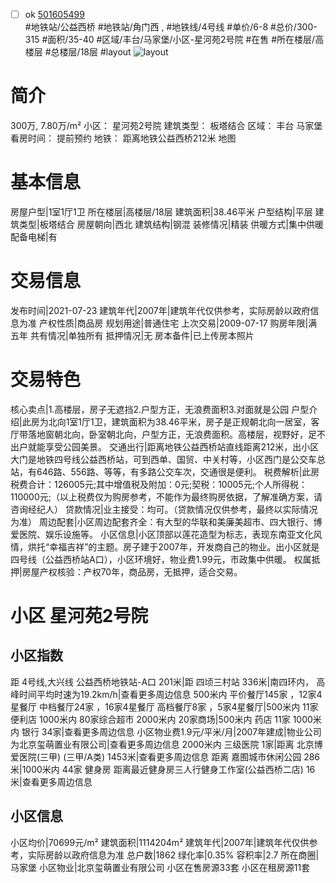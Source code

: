 - [ ] ok [501605499](https://bj.5i5j.com/ershoufang/501605499.html)  
 #地铁站/公益西桥 #地铁站/角门西 ,  #地铁线/4号线
#单价/6-8 #总价/300-315 #面积/35-40   #区域/丰台/马家堡/小区-星河苑2号院 #在售 #所在楼层/高楼层 #总楼层/18层 #layout 
![layout](http://image2a.5i5j.com/bdir/layout/512915.jpg_P5.jpg) 
# 简介 
 300万,  7.80万/m² 
小区： 星河苑2号院
建筑类型： 板塔结合
区域： 丰台 马家堡
看房时间： 提前预约
地铁： 距离地铁公益西桥212米 地图
# 基本信息 
 房屋户型|1室1厅1卫
所在楼层|高楼层/18层
建筑面积|38.46平米
户型结构|平层
建筑类型|板塔结合
房屋朝向|西北
建筑结构|钢混
装修情况|精装
供暖方式|集中供暖
配备电梯|有
# 交易信息 
 发布时间|2021-07-23
建筑年代|2007年|建筑年代仅供参考，实际房龄以政府信息为准
产权性质|商品房
规划用途|普通住宅
上次交易|2009-07-17
购房年限|满五年
共有情况|单独所有
抵押情况|无
房本备件|已上传房本照片
# 交易特色 
 核心卖点|1.高楼层，房子无遮挡2.户型方正，无浪费面积3.对面就是公园
户型介绍|此房为北向1室1厅1卫，建筑面积为38.46平米，房子是正规朝北向一居室，客厅带落地窗朝北向，卧室朝北向，户型方正，无浪费面积。高楼层，视野好，足不出户就能享受公园美景。
交通出行|距离地铁公益西桥站直线距离212米，出小区大门是地铁四号线公益西桥站，可到西单、国贸、中关村等，小区西门是公交车总站，有646路、556路、等等，有多路公交车次，交通很是便利。
税费解析|此房税费合计：126005元;其中增值税及附加：0元;契税：10005元;个人所得税：110000元;（以上税费仅为购房参考，不能作为最终购房依据，了解准确方案，请咨询经纪人）
贷款情况|业主接受：均可。（贷款情况仅供参考，最终以实际情况为准）
周边配套|小区周边配套齐全：有大型的华联和美廉美超市、四大银行、博爱医院、娱乐设施等。
小区信息|小区顶部以莲花造型为标志，表现东南亚文化风情，烘托“幸福吉祥”的主题。房子建于2007年，开发商自己的物业。出小区就是四号线（公益西桥站A口），小区环境好，物业费1.99元，市政集中供暖。
权属抵押|房屋产权核验：产权70年，商品房，无抵押，适合交易。
# 小区 星河苑2号院
## 小区指数 
 距 4号线,大兴线 公益西桥地铁站-A口 201米|距 四顷三村站 336米|南四环内， 高峰时间平均时速为19.2km/h|查看更多周边信息
500米内 平价餐厅145家 ，12家4星餐厅
中档餐厅24家 ，16家4星餐厅
高档餐厅8家 ，5家4星餐厅|500米内 11家便利店
1000米内 80家综合超市
2000米内 20家商场|500米内 药店 11家
1000米内 银行 34家|查看更多周边信息
小区物业费1.9元/平米/月|2007年建成|物业公司为北京玺萌置业有限公司|查看更多周边信息
2000米内 三级医院 1家|距离 北京博爱医院(三甲) (三甲/A类) 1453米|查看更多周边信息
距离 嘉囿城市休闲公园 286米|1000米内 44家 健身房
距离最近健身房三人行健身工作室(公益西桥二店) 16米|查看更多周边信息
## 小区信息 
 小区均价|70699元/m²
建筑面积|1114204m²
建筑年代|2007年|建筑年代仅供参考，实际房龄以政府信息为准
总户数|1862
绿化率|0.35%
容积率|2.7
所在商圈|马家堡
小区物业|北京玺萌置业有限公司
小区在售房源33套
小区在租房源11套
